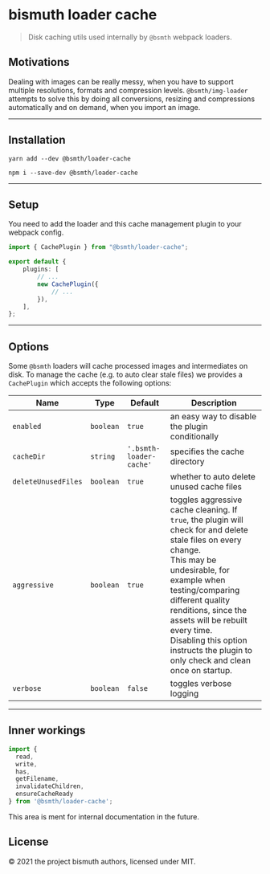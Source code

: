 # bismuth loader cache

> Disk caching utils used internally by `@bsmth` webpack loaders.

## Motivations

Dealing with images can be really messy, when you have to support multiple resolutions, formats and compression levels. `@bsmth/img-loader` attempts to solve this by doing all conversions, resizing and compressions automatically and on demand, when you import an image.

---

## Installation

```
yarn add --dev @bsmth/loader-cache
```

```
npm i --save-dev @bsmth/loader-cache
```

---

## Setup

You need to add the loader and this cache management plugin to your webpack config.

```typescript
import { CachePlugin } from "@bsmth/loader-cache";

export default {
	plugins: [
		// ...
		new CachePlugin({
			// ...
		}),
	],
};
```

---

## Options

Some `@bsmth` loaders will cache processed images and intermediates on disk. To manage the cache (e.g. to auto clear stale files) we provides a `CachePlugin` which accepts the following options:

| Name                | Type      | Default                 | Description                                                  |
| ------------------- | --------- | ----------------------- | ------------------------------------------------------------ |
| `enabled`           | `boolean` | `true`                  | an easy way to disable the plugin conditionally              |
| `cacheDir`          | `string`  | `'.bsmth-loader-cache'` | specifies the cache directory                                |
| `deleteUnusedFiles` | `boolean` | `true`                  | whether to auto delete unused cache files                    |
| `aggressive`        | `boolean` | `true`                  | toggles aggressive cache cleaning. If `true`, the plugin will check for and delete stale files on every change.<br>This may be undesirable, for example when testing/comparing different quality renditions, since the assets will be rebuilt every time.<br>Disabling this option instructs the plugin to only check and clean once on startup. |
| `verbose`           | `boolean` | `false`                 | toggles verbose logging                                      |

---

## Inner workings

```typescript
import { 
  read, 
  write, 
  has, 
  getFilename, 
  invalidateChildren, 
  ensureCacheReady 
} from '@bsmth/loader-cache';
```

This area is ment for internal documentation in the future.

## License

© 2021 the project bismuth authors, licensed under MIT.

